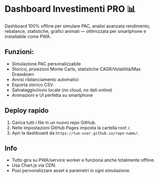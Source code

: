 # Dashboard Investimenti PRO 📊

Dashboard 100% offline per simulare PAC, analisi avanzata rendimento, rebalance, statistiche, grafici animati — ottimizzata per smartphone e installabile come PWA.

## Funzioni:
- Simulazione PAC personalizzabile
- Storico, proiezioni Monte Carlo, statistiche CAGR/Volatilità/Max Drawdown
- Avvisi ribilanciamento automatici
- Esporta storico CSV
- Salvataggio/invio locale (no cloud, no dati online)
- Animazioni e UI perfetta su smartphone

## Deploy rapido
1. Carica tutti i file in un nuovo repo GitHub.
2. Nelle impostazioni GitHub Pages imposta la cartella root `/`.
3. Apri la dashboard da `https://tuo-user.github.io/repo-name/`.

## Info
- Tutto gira su PWA/service worker e funziona anche totalmente offline.
- Usa Chart.js via CDN.
- Puoi personalizzare asset e parametri in ogni simulazione.
